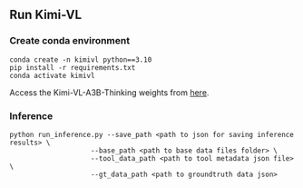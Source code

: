 ## Run Kimi-VL

### Create conda environment

```
conda create -n kimivl python==3.10
pip install -r requirements.txt
conda activate kimivl
```

Access the Kimi-VL-A3B-Thinking weights from [here](https://huggingface.co/moonshotai/Kimi-VL-A3B-Thinking).


### Inference

```
python run_inference.py --save_path <path to json for saving inference results> \
					--base_path <path to base data files folder> \
				 	--tool_data_path <path to tool metadata json file> \
 					--gt_data_path <path to groundtruth data json>
```

